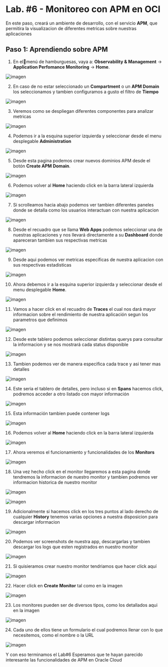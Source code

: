 # Lab. #6 - Monitoreo con APM en OCI

En este paso, creará un ambiente de desarrollo, con el servicio **APM**, que permitira la visualizacion de diferentes metricas sobre nuestras aplicaciones

 ## <a name="Paso1"></a> Paso 1: Aprendiendo sobre APM

 1. En el🍔menú de hamburguesas, vaya a: **Observability & Management** → **Application Perfomance Monitoring** → **Home**.

![imagen](https://user-images.githubusercontent.com/59672915/201534619-24826bd7-28b0-4092-853f-3ffc35963590.png)

 2. En caso de no estar seleccionado un **Compartment** o un **APM Domain** los seleccionamos y tambien configuramos a gusto el filtro de **Tiempo**

![imagen](https://user-images.githubusercontent.com/59672915/201535413-6521ff43-e5b5-47aa-af8e-00cb9ef60169.png)

 3. Veremos como se despliegan diferentes componentes para analizar metricas
  
![imagen](https://user-images.githubusercontent.com/59672915/201535457-45c43f4f-9fc5-4782-b9fb-b0e28becafe9.png)

 4. Podemos ir a la esquina superior izquierda y seleccionar desde el menu desplegable **Administration**
 
 ![imagen](https://user-images.githubusercontent.com/59672915/201535530-c549de0d-ddf6-46c6-a959-a3f9841eaa6b.png)

 5. Desde esta pagina podemos crear nuevos dominios APM desde el botón **Create APM Domain**.

![imagen](https://user-images.githubusercontent.com/59672915/201535803-2f71f670-1798-4f1d-88a9-2f7a68a188e6.png)

 6. Podemos volver al **Home** haciendo click en la barra lateral izquierda

![imagen](https://user-images.githubusercontent.com/59672915/201535842-cad17efe-b864-4554-aa7a-ba5f87945069.png)

 7. Si scrolleamos hacia abajo podemos ver tambien diferentes paneles donde se detalla como los usuarios interactuan con nuestra aplicacion

![imagen](https://user-images.githubusercontent.com/59672915/201535918-0289c37a-3776-4007-88b2-bcc9c0f1518b.png)

 8. Desde el recuadro que se llama **Web Apps** podemos seleccionar una de nuestras aplicaciones y nos llevará directamente a su **Dashboard** donde apareceran tambien sus respectivas metricas
 
 ![imagen](https://user-images.githubusercontent.com/59672915/201536141-b00f7561-534a-4376-81ff-aa28a09a6e35.png)

 9. Desde aqui podemos ver metricas especificas de nuestra aplicacion con sus respectivas estadisticas
 
![imagen](https://user-images.githubusercontent.com/59672915/201536529-e4fa9533-67d0-4d8a-99e4-081dc66e008b.png)

 10. Ahora debemos ir a la esquina superior izquierda y seleccionar desde el menu desplegable **Home**.
 
![imagen](https://user-images.githubusercontent.com/59672915/201536628-925c94d8-81c1-45ad-afc7-1f0bc2295c9d.png)

 11. Vamos a hacer click en el recuadro de **Traces** el cual nos dará mayor informacion sobre el rendimiento de nuestra aplicación segun los parametros que definimos 

![imagen](https://user-images.githubusercontent.com/59672915/201536667-d7e42350-509d-48fb-8589-04ef14cdf87e.png)

12. Desde este tablero podemos seleccionar distintas querys para consultar la informacion y se nos mostrará cada status disponible

![imagen](https://user-images.githubusercontent.com/59672915/201537396-9729a9c1-742e-4133-a070-78dd2f508f78.png)

13. Tambien podemos ver de manera especifica cada trace y asi tener mas detalles 

![imagen](https://user-images.githubusercontent.com/59672915/201659291-ba968e3b-7d84-404c-b0b0-f2591f01dee5.png)

14. Este seria el tablero de detalles, pero incluso si en **Spans** hacemos click, podremos acceder a otro listado con mayor información

![imagen](https://user-images.githubusercontent.com/59672915/201659926-763b0cd8-9f28-4782-8193-e627922a54b0.png)

15. Esta información tambien puede contener logs 

![imagen](https://user-images.githubusercontent.com/59672915/201660034-870528e7-38e9-46b8-bc57-2d476cefc723.png)

 16. Podemos volver al **Home** haciendo click en la barra lateral izquierda
 
 ![imagen](https://user-images.githubusercontent.com/59672915/201660410-24bd9183-7545-44bd-acf3-93de041179b5.png)
 
 17. Ahora veremos el funcionamiento y funcionalidades de los **Monitors**

![imagen](https://user-images.githubusercontent.com/59672915/201664091-c375aa0f-fb40-4ccd-9ea7-3a9211c22233.png)

18. Una vez hecho click en el monitor llegaremos a esta pagina donde tendremos la informacion de nuestro monitor y tambien podremos ver informacion historica de nuestro monitor

![imagen](https://user-images.githubusercontent.com/59672915/201667752-dbfd5957-f65d-4404-8292-e2f9cb054537.png)

![imagen](https://user-images.githubusercontent.com/59672915/201667654-0e6259bb-dfe4-4b45-a811-2a77f2ab7386.png)

19. Adicionalmente si hacemos click en los tres puntos al lado derecho de cualquier **History** tenemos varias opciones a nuestra disposicion para descargar informacion

![imagen](https://user-images.githubusercontent.com/59672915/201668062-a4282ac3-2dbb-4d7b-9837-5314df0e37a4.png)

20. Podemos ver screenshots de nuestra app, descargarlas y tambien descargar los logs que esten registrados en nuestro monitor 

![imagen](https://user-images.githubusercontent.com/59672915/201670902-6687417a-34f4-4a41-803b-41af49517b8d.png)

21. Si quisieramos crear nuestro monitor tendriamos que hacer click aquí 

![imagen](https://user-images.githubusercontent.com/59672915/201672803-aa129606-b06d-46fe-a684-e15d9f336164.png)

22. Hacer click en **Create Monitor** tal como en la imagen 

![imagen](https://user-images.githubusercontent.com/59672915/201672985-9922ab0c-05cd-45cb-9690-c186ae723e3c.png)

23. Los monitores pueden ser de diversos tipos, como los detallados aqui en la imagen

![imagen](https://user-images.githubusercontent.com/59672915/201673151-607220fd-dd43-461b-8d39-707b37fed022.png)

24. Cada uno de ellos tiene un formulario el cual podremos llenar con lo que necesitemos, como el nombre o la URL

![imagen](https://user-images.githubusercontent.com/59672915/201673338-1545a6e6-94bd-4329-841a-52d36d7346a2.png)


Y con eso terminamos el Lab#6 Esperamos que te hayan parecido interesante las funcionalidades de APM en Oracle Cloud










